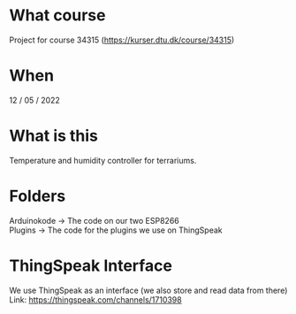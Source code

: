# What course
Project for course 34315 (https://kurser.dtu.dk/course/34315)
# When
12 / 05 / 2022
# What is this
Temperature and humidity controller for terrariums.
# Folders
Arduinokode -> The code on our two ESP8266  
Plugins -> The code for the plugins we use on ThingSpeak
# ThingSpeak Interface
We use ThingSpeak as an interface (we also store and read data from there)
Link: https://thingspeak.com/channels/1710398
